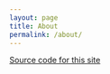 ```yaml
---
layout: page
title: About
permalink: /about/
---
```


 <data data-icon="ei-sc-github"></data>  [Source code for this site](https://github.com/nfcim/nfsee-doc)
